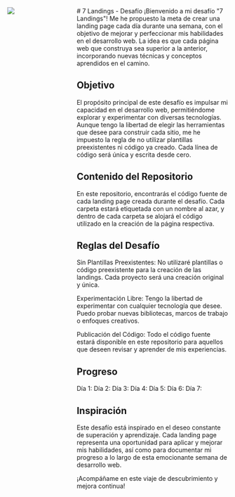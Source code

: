 <div style="display: flex; gap: 10px">
    <div style="width: 30%">
        <img src="https://i.imgur.com/0aBt2aY.jpg"/>
    </div>
    <div style="width: 70%"># 7 Landings - Desafío
¡Bienvenido a mi desafío "7 Landings"! Me he propuesto la meta de crear una landing page cada día durante una semana, con el objetivo de mejorar y perfeccionar mis habilidades en el desarrollo web. La idea es que cada página web que construya sea superior a la anterior, incorporando nuevas técnicas y conceptos aprendidos en el camino.

## Objetivo

El propósito principal de este desafío es impulsar mi capacidad en el desarrollo web, permitiéndome explorar y experimentar con diversas tecnologías. Aunque tengo la libertad de elegir las herramientas que desee para construir cada sitio, me he impuesto la regla de no utilizar plantillas preexistentes ni código ya creado. Cada línea de código será única y escrita desde cero.

## Contenido del Repositorio

En este repositorio, encontrarás el código fuente de cada landing page creada durante el desafío. Cada carpeta estará etiquetada con un nombre al azar, y dentro de cada carpeta se alojará el código utilizado en la creación de la página respectiva.

## Reglas del Desafío

Sin Plantillas Preexistentes: No utilizaré plantillas o código preexistente para la creación de las landings. Cada proyecto será una creación original y única.

Experimentación Libre: Tengo la libertad de experimentar con cualquier tecnología que desee. Puedo probar nuevas bibliotecas, marcos de trabajo o enfoques creativos.

Publicación del Código: Todo el código fuente estará disponible en este repositorio para aquellos que deseen revisar y aprender de mis experiencias.

## Progreso

Día 1:
Día 2:
Día 3:
Día 4:
Día 5:
Día 6:
Día 7:

## Inspiración

Este desafío está inspirado en el deseo constante de superación y aprendizaje. Cada landing page representa una oportunidad para aplicar y mejorar mis habilidades, así como para documentar mi progreso a lo largo de esta emocionante semana de desarrollo web.

¡Acompáñame en este viaje de descubrimiento y mejora continua!

</div>
</div>
